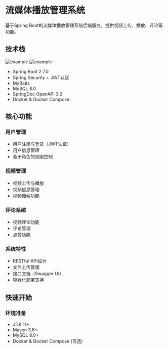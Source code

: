 # 流媒体播放管理系统

基于Spring Boot的流媒体播放管理系统后端服务，提供视频上传、播放、评论等功能。

## 技术栈
![example](https://img.shields.io/badge/SpringBoot-2.7.0-grunt.svg)
![example](https://img.shields.io/badge/MySQL-8.0-grunt.svg)
- Spring Boot 2.7.0
- Spring Security + JWT认证
- MyBatis
- MySQL 8.0
- SpringDoc OpenAPI 3.0
- Docker & Docker Compose

## 核心功能

### 用户管理
- 用户注册与登录（JWT认证）
- 用户信息管理
- 基于角色的权限控制

### 视频管理
- 视频上传与播放
- 视频信息管理
- 视频搜索功能

### 评论系统
- 视频评论功能
- 评论管理
- 点赞功能

### 系统特性
- RESTful API设计
- 文件上传管理
- 接口文档（Swagger UI）
- 容器化部署支持

## 快速开始

### 环境准备
- JDK 11+
- Maven 3.6+
- MySQL 8.0+
- Docker & Docker Compose (可选)

